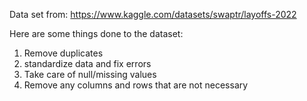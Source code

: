 Data set from: https://www.kaggle.com/datasets/swaptr/layoffs-2022

Here are some things done to the dataset:
1. Remove duplicates
2. standardize data and fix errors
3. Take care of null/missing values
4. Remove any columns and rows that are not necessary
